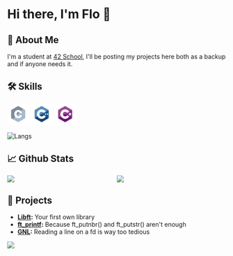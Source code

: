 # Hi there, I'm Flo 👋

## 🦊 About Me
I'm a student at [42 School](https://42.fr/en/homepage/), I'll be posting my projects here both as a backup and if anyone needs it.

## 🛠️ Skills
<div align="left">
  <img src="https://github.com/flmarsou/flmarsou/blob/main/assets/languages/c.svg" alt="c logo" width="50" height="50"/> </a>
  <img src="https://github.com/flmarsou/flmarsou/blob/main/assets/languages/cpp.svg" alt="cpp logo" width="50" height="50"/> </a>
  <img src="https://github.com/flmarsou/flmarsou/blob/main/assets/languages/cs.svg" alt="cs logo" width="50" height="50"/> </a>
</div>

![Langs](https://github-readme-stats.vercel.app/api/top-langs/?username=flmarsou&theme=react&show_icons=true&hide_border=true&layout=compact)

## 📈 Github Stats
<div style="display: flex; justify-content: space-between;">
  <img src="https://github-readme-stats.vercel.app/api?username=flmarsou&theme=react&show_icons=true&hide_border=true&count_private=true" style="width: 47%;">
  <img src="https://github-readme-streak-stats.herokuapp.com/?user=flmarsou&theme=react&hide_border=true" style="width: 50%;">
</div>

## 🔭 Projects
- **[Libft](https://github.com/flmarsou/1-Libft):** Your first own library
- **[ft_printf](https://github.com/flmarsou/2.1-ft_printf):** Because ft_putnbr() and ft_putstr() aren't enough
- **[GNL](https://github.com/flmarsou/2.2-get_next_line):** Reading a line on a fd is way too tedious

[![](https://visitcount.itsvg.in/api?id=flmarsou&label=Profile%20Views&color=0&icon=5&pretty=true)](https://visitcount.itsvg.in)
